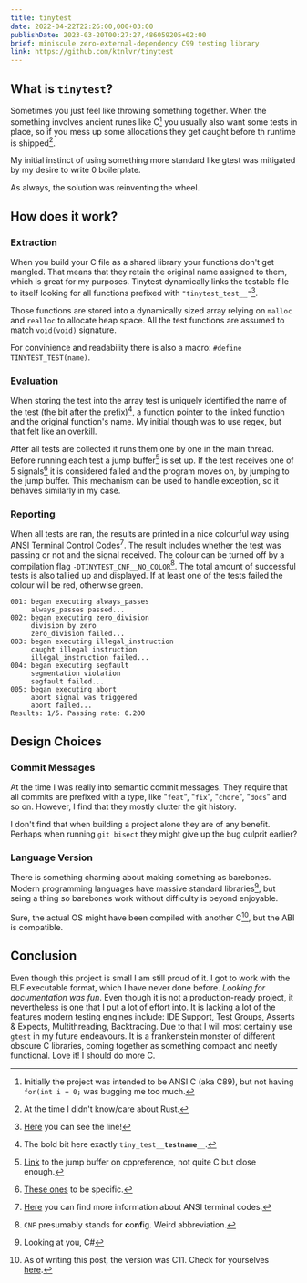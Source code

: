 ```yaml
---
title: tinytest
date: 2022-04-22T22:26:00,000+03:00
publishDate: 2023-03-20T00:27:27,486059205+02:00
brief: miniscule zero-external-dependency C99 testing library
link: https://github.com/ktnlvr/tinytest
---
```


## What is `tinytest`?

Sometimes you just feel like throwing something together. When the something involves ancient runes like C[^for-int] you usually also want some tests in place, so if you mess up some allocations they get caught before th runtime is shipped[^rust?]. 

My initial instinct of using something more standard like gtest was mitigated by my desire to write 0 boilerplate. 

As always, the solution was reinventing the wheel.

## How does it work?

### Extraction

When you build your C file as a shared library your functions don't get mangled. That means that they retain the original name assigned to them, which is great for my purposes. Tinytest dynamically links the testable file to itself looking for all functions prefixed with `"tinytest_test__"`[^prefix].

Those functions are stored into a dynamically sized array relying on `malloc` and `realloc` to allocate heap space. All the test functions are assumed to match `void(void)` signature. 

For convinience and readability there is also a macro: `#define TINYTEST_TEST(name)`.

### Evaluation

When storing the test into the array test is uniquely identified the name of the test (the bit after the prefix)[^which-bit], a function pointer to the linked function and the original function's name. My initial though was to use regex, but that felt like an overkill.

After all tests are collected it runs them one by one in the main thread. Before running each test a jump buffer[^jump-buffer] is set up. If the test receives one of 5 signals[^signals] it is considered failed and the program moves on, by jumping to the jump buffer. This mechanism can be used to handle exception, so it behaves similarly in my case.

### Reporting

When all tests are ran, the results are printed in a nice colourful way using ANSI Terminal Control Codes[^ansi-term-codes]. The result includes whether the test was passing or not and the signal received. The colour can be turned off by a compilation flag `-DTINYTEST_CNF__NO_COLOR`[^cnf]. The total amount of successful tests is also tallied up and displayed. If at least one of the tests failed the colour will be red, otherwise green.

```
001: began executing always_passes
     always_passes passed...
002: began executing zero_division
     division by zero
     zero_division failed...
003: began executing illegal_instruction
     caught illegal instruction
     illegal_instruction failed...
004: began executing segfault
     segmentation violation
     segfault failed...
005: began executing abort
     abort signal was triggered
     abort failed...
Results: 1/5. Passing rate: 0.200
```

## Design Choices

### Commit Messages

At the time I was really into semantic commit messages. They require that all commits are prefixed with a type, like "`feat`", "`fix`", "`chore`", "`docs`" and so on. However, I find that they mostly clutter the git history. 

I don't find that when building a project alone they are of any benefit. Perhaps when running `git bisect` they might give up the bug culprit earlier?

### Language Version

There is something charming about making something as barebones. Modern programming languages have massive standard libraries[^C#-stdlib], but seing a thing so barebones work without difficulty is beyond enjoyable.

Sure, the actual OS might have been compiled with another C[^linux-kernel-c11], but the ABI is compatible.

## Conclusion

Even though this project is small I am still proud of it. I got to work with the ELF executable format, which I have never done before. *Looking for documentation was fun*. Even though it is not a production-ready project, it nevertheless is one that I put a lot of effort into. It is lacking a lot of the features modern testing engines include: IDE Support, Test Groups, Asserts & Expects, Multithreading, Backtracing. Due to that I will most certainly use `gtest` in my future endeavours. It is a frankenstein monster of different obscure C libraries, coming together as something compact and neetly functional. Love it! I should do more C.

[^rust?]: At the time I didn't know/care about Rust.
[^prefix]: [Here](https://github.com/Kittenlover229/tinytest/blob/f628854/tinytest.c#L70) you can see the line!
[^ansi-term-codes]: [Here](https://gist.github.com/fnky/458719343aabd01cfb17a3a4f7296797#colors--graphics-mode) you can find more information about ANSI terminal codes.
[^cnf]: `CNF` presumably stands for **c**o**nf**ig. Weird abbreviation. 
[^signals]: [These ones](https://github.com/Kittenlover229/tinytest/blob/f628854e1d2d506f8406f7f63026552257b0ceda/tinytest.c#L105) to be specific.
[^which-bit]: The bold bit here exactly `tiny_test__`__`testname`__`__`.
[^jump-buffer]: [Link](https://en.cppreference.com/w/cpp/utility/program/setjmp) to the jump buffer on cppreference, not quite C but close enough.
[^for-int]: Initially the project was intended to be ANSI C (aka C89), but not having `for(int i = 0;` was bugging me too much. 
[^C#-stdlib]: Looking at you, C#
[^linux-kernel-c11]: As of writing this post, the version was C11. Check for yourselves [here](https://www.kernel.org/doc/html/latest/process/programming-language.html).
